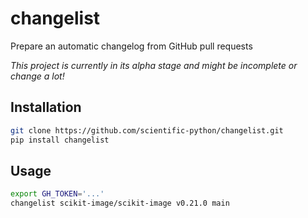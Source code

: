 # changelist

Prepare an automatic changelog from GitHub pull requests 

_This project is currently in its alpha stage and might be incomplete or change a lot!_

## Installation

```sh
git clone https://github.com/scientific-python/changelist.git
pip install changelist
```

## Usage

```sh
export GH_TOKEN='...'
changelist scikit-image/scikit-image v0.21.0 main
```
